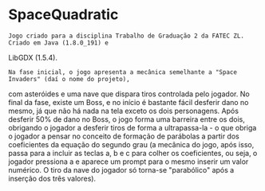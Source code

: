# SpaceQuadratic

    Jogo criado para a disciplina Trabalho de Graduação 2 da FATEC ZL. Criado em Java (1.8.0_191) e 
LibGDX (1.5.4).
    
    Na fase inicial, o jogo apresenta a mecânica semelhante a "Space Invaders" (daí o nome do projeto), 
com asteróides e uma nave que dispara tiros controlada pelo jogador. No final da fase, existe um Boss, 
e no início é bastante fácil desferir dano no mesmo, já que não há nada na tela exceto os dois personagens.
Após desferir 50% de dano no Boss, o jogo forma uma barreira entre os dois, obrigando o jogador a desferir
tiros de forma a ultrapassa-la - o que obriga o jogador a pensar no conceito de formação de parábolas 
a partir dos coeficientes da equação do segundo grau (a mecânica do jogo, após isso, passa para a incluir
as teclas a, b e c para colher os coeficientes, ou seja, o jogador pressiona a e aparece um prompt para 
o mesmo inserir um valor numérico. O tiro da nave do jogador só torna-se "parabólico" após a inserção dos
três valores). 
    
    


